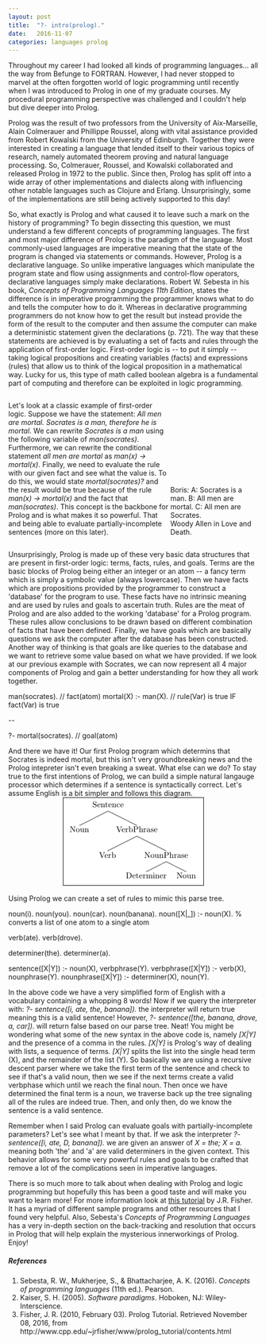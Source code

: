 ```yaml
---
layout: post
title:  "?- intro(prolog)."
date:   2016-11-07
categories: languages prolog
---
```

 
<p>
Throughout my career I had looked all kinds of programming languages... all the way from Befunge to FORTRAN. However, I had never stopped to marvel at the often forgotten world of logic programming until recently when I was introduced to Prolog in one of my graduate courses. My procedural programming perspective was challenged and I couldn't help but dive deeper into Prolog.
</p>

<p>
Prolog was the result of two professors from the University of Aix-Marseille, Alain Colmerauer and Phillippe Roussel, along with vital assistance provided from Robert Kowalski from the University of Edinburgh. Together they were interested in creating a language that lended itself to their various topics of research, namely automated theorem proving and natural language processing. So, Colmerauer, Roussel, and Kowalski collaborated and released Prolog in 1972 to the public. Since then, Prolog has split off into a wide array of other implementations and dialects along with influencing other notable languages such as Clojure and Erlang. Unsurprisingly, some of the implementations are still being actively supported to this day!
</p>

<p>
So, what exactly is Prolog and what caused it to leave such a mark on the history of programming? To begin dissecting this question, we must understand a few different concepts of programming languages. The first and most major difference of Prolog is the paradigm of the language. Most commonly-used languages are imperative meaning that the state of the program is changed via statements or commands. However, Prolog is a declarative language. So unlike imperative languages which manipulate the program state and flow using assignments and control-flow operators, declarative languages simply make declarations. Robert W. Sebesta in his book, <i>Concepts of Programming Languages 11th Edition</i>, states the difference is in imperative programming the programmer knows what to do and tells the computer how to do it. Whereas in declarative programming programmers do not know how to get the result but instead provide the form of the result to the computer and then assume the computer can make a deterministic statement given the declarations (p. 721). The way that these statements are achieved is by evaluating a set of facts and rules through the application of first-order logic. First-order logic is -- to put it simply -- taking logical propositions and creating variables (facts) and expressions (rules) that allow us to think of the logical proposition in a mathematical way. Lucky for us, this type of math called boolean algebra is a fundamental part of computing and therefore can be exploited in logic programming.
</p>

<div>
	<div style="display:inline-block;width:64%;">
		<p>
		Let's look at a classic example of first-order logic. Suppose we have the statement: <i>All men are mortal. Socrates is a man, therefore he is mortal</i>. We can rewrite <i>Socrates is a man</i> using the following variable of <i>man(socrates)</i>. Furthermore, we can rewrite the conditional statement <i>all men are mortal</i> as <i>man(x) &rarr; mortal(x)</i>. Finally, we need to evaluate the rule with our given fact and see what the value is. To do this, we would state <i>mortal(socrates)?</i> and the result would be true because of the rule <i>man(x) &rarr; mortal(x)</i> and the fact that <i>man(socrates)</i>.  This concept is the backbone for Prolog and is what makes it so powerful. That and being able to evaluate partially-incomplete sentences (more on this later).
		</p>
	</div>
	<div style="display:inline-block;width:34%;">
		Boris: A: Socrates is a man. B: All men are mortal. C: All men are Socrates.<br/>
		Woody Allen in Love and Death.
	</div>
</div>

<p>
Unsurprisingly, Prolog is made up of these very basic data structures that are present in first-order logic: terms, facts, rules, and goals. Terms are the basic blocks of Prolog being either an integer or an atom -- a fancy term which is simply a symbolic value (always lowercase). Then we have facts which are propositions provided by the programmer to construct a 'database' for the program to use. These facts have no intrinsic meaning and are used by rules and goals to ascertain truth. Rules are the meat of Prolog and are also added to the working 'database' for a Prolog program. These rules allow conclusions to be drawn based on different combination of facts that have been defined. Finally, we have goals which are basically questions we ask the computer after the database has been constructed. Another way of thinking is that goals are like queries to the database and we want to retrieve some value based on what we have provided. If we look at our previous example with Socrates, we can now represent all 4 major components of Prolog and gain a better understanding for how they all work together.
</p>

<p class="code">
man(socrates).		// fact(atom)
mortal(X) :- man(X).	// rule(Var) is true IF fact(Var) is true

--

?- mortal(socrates).	// goal(atom)
</p>

<p>
And there we have it! Our first Prolog program which determins that Socrates is indeed mortal, but this isn't very groundbreaking news and the Prolog intepreter isn't even breaking a sweat. What else can we do? To stay true to the first intentions of Prolog, we can build a simple natural langauge processor which determines if a sentence is syntactically correct. Let's assume English is a bit simpler and follows this diagram.
<br/>
<img style="display:block;margin:auto;border:1px solid black;" src="/assets/nlp_tree.png">
<br/>
Using Prolog we can create a set of rules to mimic this parse tree.
</p>

<p class="code">
noun(i).
noun(you).
noun(car).
noun(banana).
noun([X|_]) :- noun(X). % converts a list of one atom to a single atom

verb(ate).
verb(drove).

determiner(the).
determiner(a).

sentence([X|Y]) :- noun(X), verbphrase(Y).
verbphrase([X|Y]) :- verb(X), nounphrase(Y).
nounphrase([X|Y]) :- determiner(X), noun(Y).
</p>

<p>
In the above code we have a very simplified form of English with a vocabulary containing a whopping 8 words! Now if we query the interpreter with: <i>?- sentence([i, ate, the, banana]).</i> the interpreter will return true meaning this is a valid sentence! However, <i>?- sentence([the, banana, drove, a, car]).</i> will return false based on our parse tree. Neat! You might be wondering what some of the new syntax in the above code is, namely <i>[X|Y]</i> and the presence of a comma in the rules. <i>[X|Y]</i> is Prolog's way of dealing with lists, a sequence of terms. <i>[X|Y]</i> splits the list into the single head term (X), and the remainder of the list (Y). So basically we are using a recursive descent parser where we take the first term of the sentence and check to see if that's a valid noun, then we see if the next terms create a valid verbphase which until we reach the final noun. Then once we have determined the final term is a noun, we traverse back up the tree signaling all of the rules are indeed true. Then, and only then, do we know the sentence is a valid sentence.
</p>

<p>
Remember when I said Prolog can evaluate goals with partially-incomplete parameters? Let's see what I meant by that. If we ask the interpreter <i>?- sentence([i, ate, D, banana]).</i> we are given an answer of <i>X = the; X = a.</i> meaning both 'the' and 'a' are valid determiners in the given context. This behavior allows for some very powerful rules and goals to be crafted that remove a lot of the complications seen in imperative languages.
</p>

<p>
There is so much more to talk about when dealing with Prolog and logic programming but hopefully this has been a good taste and will make you want to learn more! For more information look at <a href="http://www.cpp.edu/~jrfisher/www/prolog_tutorial/contents.html">this tutorial</a> by J.R. Fisher. It has a myriad of different sample programs and other resources that I found very helpful. Also, Sebesta's <i>Concepts of Programming Languages</i> has a very in-depth section on the back-tracking and resolution that occurs in Prolog that will help explain the mysterious innerworkings of Prolog. Enjoy!
</p>

<p class="references">
	<h5>References</h5>
	<ol>
		<li>
			Sebesta, R. W., Mukherjee, S., & Bhattacharjee, A. K. (2016). <i>Concepts of programming languages</i> (11th ed.). Pearson.
		</li>
		<li>
			Kaiser, S. H. (2005). <i>Software paradigms</i>. Hoboken, NJ: Wiley-Interscience.
		</li>
		<li>
			Fisher, J. R. (2010, February 03). Prolog Tutorial. Retrieved November 08, 2016, from http://www.cpp.edu/~jrfisher/www/prolog_tutorial/contents.html
		</li>
	</ol>
</p>